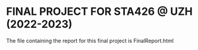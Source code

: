 # FINAL PROJECT FOR STA426 @ UZH (2022-2023)

The file containing the report for this final project is FinalReport.html

